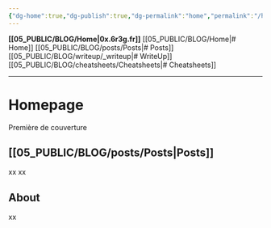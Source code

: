 ```yaml
---
{"dg-home":true,"dg-publish":true,"dg-permalink":"home","permalink":"/home/","tags":"gardenEntry","dgPassFrontmatter":true}
---
```



**[[05_PUBLIC/BLOG/Home\|0x.6r3g.fr]]**
[[05_PUBLIC/BLOG/Home\|# Home]] [[05_PUBLIC/BLOG/posts/Posts\|# Posts]] [[05_PUBLIC/BLOG/writeup/_writeup\|# WriteUp]] [[05_PUBLIC/BLOG/cheatsheets/Cheatsheets\|# Cheatsheets]] 

---

# Homepage
Première de couverture

## [[05_PUBLIC/BLOG/posts/Posts\|Posts]]

xx
xx

## About

xx


